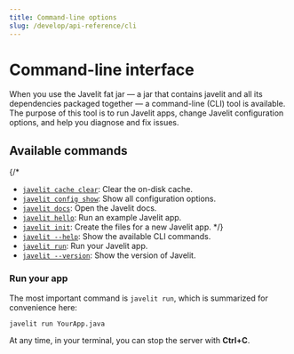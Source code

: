 ```yaml
---
title: Command-line options
slug: /develop/api-reference/cli
---
```


# Command-line interface

When you use the Javelit fat jar — a jar that contains javelit and all its dependencies packaged together — a command-line (CLI) tool is available.
The purpose of this tool is to run Javelit apps, change Javelit configuration options,
and help you diagnose and fix issues.

## Available commands

{/*

- [`javelit cache clear`](/develop/api-reference/cli/cache): Clear the on-disk cache.
- [`javelit config show`](/develop/api-reference/cli/config): Show all configuration options.
- [`javelit docs`](/develop/api-reference/cli/docs): Open the Javelit docs.
- [`javelit hello`](/develop/api-reference/cli/hello): Run an example Javelit app.
- [`javelit init`](/develop/api-reference/cli/init): Create the files for a new Javelit app.
  */}
- [`javelit --help`](/develop/api-reference/cli/help): Show the available CLI commands.
- [`javelit run`](/develop/api-reference/cli/run): Run your Javelit app.
- [`javelit --version`](/develop/api-reference/cli/version): Show the version of Javelit.

### Run your app

The most important command is `javelit run`, which is summarized for convenience here:

```bash
javelit run YourApp.java
```

At any time, in your terminal, you can stop the server with **Ctrl+C**.
